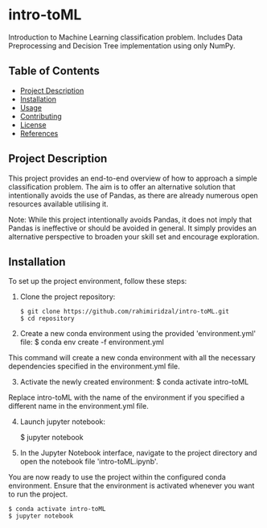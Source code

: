 # intro-toML
Introduction to Machine Learning classification problem. Includes Data Preprocessing and Decision Tree implementation using only NumPy.

## Table of Contents

- [Project Description](#project-description)
- [Installation](#installation)
- [Usage](#usage)
- [Contributing](#contributing)
- [License](#license)
- [References](#references)

## Project Description

This project provides an end-to-end overview of how to approach a simple classification problem. The aim is to offer an alternative solution that intentionally avoids the use of Pandas, as there are already numerous open resources available utilising it.

Note: While this project intentionally avoids Pandas, it does not imply that Pandas is ineffective or should be avoided in general. It simply provides an alternative perspective to broaden your skill set and encourage exploration.

## Installation

To set up the project environment, follow these steps:

1. Clone the project repository:

    ```shell
    $ git clone https://github.com/rahimiridzal/intro-toML.git
    $ cd repository

2. Create a new conda environment using the provided 'environment.yml' file:
    $ conda env create -f environment.yml

This command will create a new conda environment with all the necessary dependencies specified in the environment.yml file.

3. Activate the newly created environment:
    $ conda activate intro-toML

Replace intro-toML with the name of the environment if you specified a different name in the environment.yml file.

4. Launch jupyter notebook:

    $ jupyter notebook

5. In the Jupyter Notebook interface, navigate to the project directory and open the notebook file 'intro-toML.ipynb'.

You are now ready to use the project within the configured conda environment. Ensure that the environment is activated whenever you want to run the project.

    $ conda activate intro-toML
    $ jupyter notebook